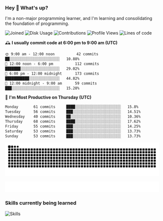 ### Hey :wave: What's up?

I'm a non-major programming learner, and I'm learning and consolidating the foundation of programming.

<!--START_SECTION:waka-->
![Joined](http://img.shields.io/badge/Joined-7%20years%20ago-6D67E4?style=flat&labelColor=453C67)
![Disk Usage](http://img.shields.io/badge/Github%27s%20Storage-602.8%20MB-FD841F?style=flat&labelColor=E14D2A)
![Contributions](http://img.shields.io/badge/Contributions%20in%202023-537-7DCE13?style=flat&labelColor=2B7A0B)
![Profile Views](http://img.shields.io/badge/Profile%20Views-5-3AB4F2?style=flat&labelColor=0078AA)
![Lines of code](https://img.shields.io/badge/Lines%20of%20code-2%20Million%20Lines%20of%20code-FF8B8B?style=flat&labelColor=EB4747)

🕰️ **I usually commit code at 6:00 pm to 9:00 am (UTC)** 

```text
🌞 9:00 am - 12:00 noon          42 commits     ██░░░░░░░░░░░░░░░░░░░░░░░   10.88% 
🌆 12:00 noon - 6:00 pm          112 commits    ███████░░░░░░░░░░░░░░░░░░   29.02% 
🌃 6:00 pm - 12:00 midnight      173 commits    ███████████░░░░░░░░░░░░░░   44.82% 
🌙 12:00 midnight - 9:00 am      59 commits     ███░░░░░░░░░░░░░░░░░░░░░░   15.28%
```
📅 **I'm Most Productive on Thursday (UTC)** 

```text
Monday       61 commits     ████░░░░░░░░░░░░░░░░░░░░░   15.8% 
Tuesday      56 commits     ███░░░░░░░░░░░░░░░░░░░░░░   14.51% 
Wednesday    40 commits     ██░░░░░░░░░░░░░░░░░░░░░░░   10.36% 
Thursday     68 commits     ████░░░░░░░░░░░░░░░░░░░░░   17.62% 
Friday       55 commits     ███░░░░░░░░░░░░░░░░░░░░░░   14.25% 
Saturday     53 commits     ███░░░░░░░░░░░░░░░░░░░░░░   13.73% 
Sunday       53 commits     ███░░░░░░░░░░░░░░░░░░░░░░   13.73%
```

<!--END_SECTION:waka-->

![Snake animation](https://raw.githubusercontent.com/dirname/dirname/output/snake.svg)

![metrics](github-metrics.svg)

### Skills currently being learned

![Skills](https://skillicons.dev/icons?i=linux,rust,go,solidity,typescript,bash,git,postgres,mysql,redis,mongo,docker,kubernetes,grafana,prometheus)
